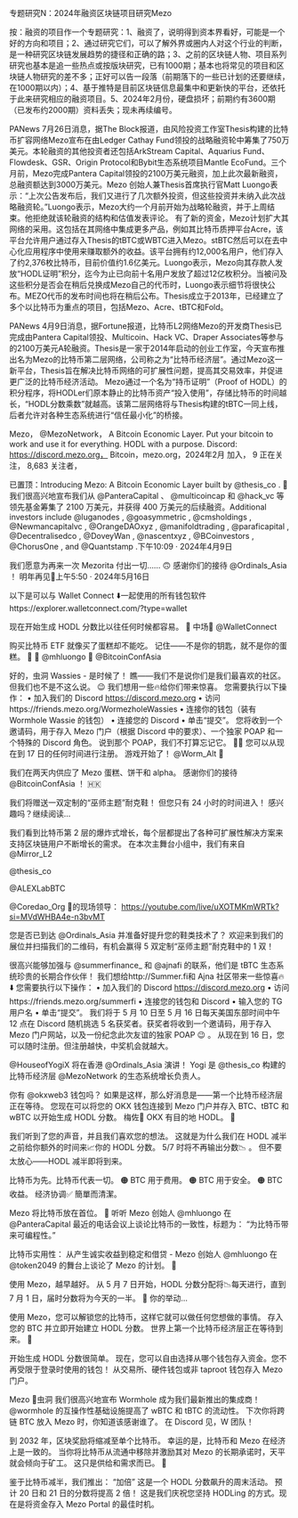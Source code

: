 专题研究N：2024年融资区块链项目研究Mezo


按：融资的项目作一个专题研究：1、融资了，说明得到资本界看好，可能是一个好的方向和项目；2、通过研究它们，可以了解外界或圈内人对这个行业的判断，是一种研究区块链发展趋势的捷径和正确的路；3、之前的区块链人物、项目系列研究也基本是追一些热点或按版块研究，已有1000期；基本也将常见的项目和区块链人物研究的差不多；正好可以告一段落（前期落下的一些已计划的还要继续，在1000期以内）；4、基于推特是目前区块链信息最集中和更新快的平台，还依托于此来研究相应的融资项目。5、2024年2月份，硬盘损坏；前期约有3600期（已发布约2000期）资料丢失；现未再续编号。

PANews 7月26日消息，据The Block报道，由风险投资工作室Thesis构建的比特币扩容网络Mezo宣布在由Ledger Cathay Fund领投的战略融资轮中筹集了750万美元。本轮融资的其他投资者还包括ArkStream Capital、Aquarius Fund、Flowdesk、GSR、Origin Protocol和Bybit生态系统项目Mantle EcoFund。三个月前，Mezo完成Pantera Capital领投的2100万美元融资，加上此次最新融资，总融资额达到3000万美元。Mezo 创始人兼Thesis首席执行官Matt Luongo表示：“上次公告发布后，我们又进行了几次额外投资，但这些投资并未纳入此次战略融资轮。”Luongo表示，Mezo大约一个月前开始为战略轮融资，并于上周结束。他拒绝就该轮融资的结构和估值发表评论。
有了新的资金，Mezo计划扩大其网络的采用。这包括在其网络中集成更多产品，例如其比特币质押平台Acre，该平台允许用户通过存入Thesis的tBTC或WBTC进入Mezo。stBTC然后可以在去中心化应用程序中使用来赚取额外的收益。该平台拥有约12,000名用户，他们存入了约2,376枚比特币，目前价值约1.6亿美元。Luongo表示，Mezo向其存款人发放“HODL证明”积分，迄今为止已向前十名用户发放了超过12亿枚积分。当被问及这些积分是否会在稍后兑换成Mezo自己的代币时，Luongo表示细节将很快公布。MEZO代币的发布时间也将在稍后公布。Thesis成立于2013年，已经建立了多个以比特币为重点的项目，包括Mezo、Acre、tBTC和Fold。

PANews 4月9日消息，据Fortune报道，比特币L2网络Mezo的开发商Thesis已完成由Pantera Capital领投、Multicoin、Hack VC、Draper Associates等参与的2100万美元A轮融资。Thesis是一家于2014年启动的创业工作室，今天宣布推出名为Mezo的比特币第二层网络，公司称之为“比特币经济层”。通过Mezo这一新平台，Thesis旨在解决比特币网络的可扩展性问题，提高其交易效率，并促进更广泛的比特币经济活动。
Mezo通过一个名为“持币证明”（Proof of HODL）的积分程序，将HODLer们原本静止的比特币资产“投入使用”，存储比特币的时间越长，“HODL分数乘数”就越高。该第二层网络将与Thesis构建的tBTC一同上线，后者允许对各种生态系统进行“信任最小化”的桥接。

Mezo，
@MezoNetwork，
A Bitcoin Economic Layer. Put your bitcoin to work and use it for everything. HODL with a purpose. Discord: https://discord.mezo.org，
Bitcoin，mezo.org，2024年2月 加入，
9 正在关注，
8,683 关注者，

已置顶：Introducing Mezo: A Bitcoin Economic Layer built by 
@thesis_co
. 🧵我们很高兴地宣布我们从
@PanteraCapital
 、 
@multicoincap
和
@hack_vc
等领先基金筹集了 2100 万美元，并获得 400 万美元的后续融资。Additional investors include 
@luganodes
, 
@goasymmetric
, 
@cmsholdings
, 
@Newmancapitalvc
, 
@OrangeDAOxyz
, 
@manifoldtrading
, 
@paraficapital
, 
@Decentralisedco
, 
@DoveyWan
, 
@nascentxyz
, 
@BCoinvestors
, 
@ChorusOne
, and 
@Quantstamp
.下午10:09 · 2024年4月9日

我们愿意为再来一次 Mezorita 付出一切…… 🙃
感谢你们的接待
@Ordinals_Asia
 ！
明年再见🤌上午5:50 · 2024年5月16日

以下是可以与 Wallet Connect ⬇️一起使用的所有钱包软件https://explorer.walletconnect.com/?type=wallet

现在开始生成 HODL 分数比以往任何时候都容易。 🤌
中场🤝 
@WalletConnect

购买比特币 ETF 就像买了蛋糕却不能吃。
记住——不是你的钥匙，就不是你的蛋糕。 🤌
🎤 
@mhluongo
📍 
@BitcoinConfAsia

好的，虫洞 Wassies - 是时候了！
瞧——我们不是说你们是我们最喜欢的社区。但我们也不是不这么说。 😉
我们想用一些🔥给你们带来惊喜。
您需要执行以下操作：
• 加入我们的 Discord https://discord.mezo.org
• 访问https://friends.mezo.org/WormezholeWassies
• 连接你的钱包（装有 Wormhole Wassie 的钱包）
• 连接您的 Discord
• 单击“提交”。
您将收到一个邀请码，用于存入 Mezo 门户（根据 Discord 中的要求）、一个独家 POAP 和一个特殊的 Discord 角色。
说到那个 POAP，我们不打算忘记它。 👀🫢
您可以从现在到 17 日的任何时间进行注册。
游戏开始了！ 
@Worm_Alt
 🤌

我们在两天内供应了 Mezo 蛋糕、饼干和 alpha。
感谢你们的接待
@BitcoinConfAsia
 ！ 🇭🇰

我们将赠送一双定制的“巫师主题”耐克鞋！
但您只有 24 小时的时间进入！
感兴趣吗？继续阅读... 

我们看到比特币第 2 层的爆炸式增长，每个层都提出了各种可扩展性解决方案来支持区块链用户不断增长的需求。
在本次主舞台小组中，我们有来自
@Mirror_L2
 
@thesis_co
 
@ALEXLabBTC
 
@Coredao_Org
🔴的现场领导： https://youtube.com/live/uXOTMKmWRTk?si=MVdWHBA4e-n3bvMT

您是否已到达
@Ordinals_Asia
并准备好提升您的鞋类技术了？
欢迎来到我们的展位并扫描我们的二维码，有机会赢得 5 双定制“巫师主题”耐克鞋中的 1 双！

很高兴能够加强与
@summerfinance_
和
@ajnafi
的联系，他们是 tBTC 生态系统珍贵的长期合作伙伴！
我们想给http://Summer.fi和 Ajna 社区带来一些惊喜🔥 ⬇️
您需要执行以下操作：
• 加入我们的 Discord https://discord.mezo.org
• 访问https://friends.mezo.org/summerfi
• 连接您的钱包和 Discord
• 输入您的 TG 用户名
• 单击“提交”。
我们将于 5 月 10 日至 5 月 16 日每天美国东部时间中午 12 点在 Discord 随机挑选 5 名获奖者。获奖者将收到一个邀请码，用于存入 Mezo 门户网站，以及一份纪念此次友谊的独家 POAP 😉 。
从现在到 16 日，您可以随时注册。但注册越快，中奖机会就越大。


@HouseofYogiX
将在香港
@Ordinals_Asia
演讲！
Yogi 是
@thesis_co
构建的比特币经济层
@MezoNetwork
的生态系统增长负责人。

你有
@okxweb3
钱包吗？
如果是这样，那么好消息是——第一个比特币经济层正在等待。
您现在可以将您的 OKX 钱包连接到 Mezo 门户并存入 BTC、tBTC 和 wBTC 以开始生成 HODL 分数。
梅佐🤝 OKX
有目的地 HODL。 🤌

我们听到了您的声音，并且我们喜欢您的想法。
这就是为什么我们在 HODL 减半之前给你额外的时间来📈你的 HODL 分数。
5/7 时将不再输出分数📉 。
但不要太放心——HODL 减半即将到来。

比特币为先。比特币代表一切。
🟠 BTC 用于费用。
🟠 BTC 用于安全。
🟠 BTC 收益。
经济协调✅
簡單而清潔。

Mezo 将比特币放在首位。 🤌
听听 Mezo 创始人
@mhluongo
在
@PanteraCapital
最近的电话会议上谈论比特币的一致性，标题为：
“为比特币带来可编程性。”

比特币实用性：
从产生诚实收益到稳定和借贷 - Mezo 创始人
@mhluongo
在
@token2049
的舞台上谈论了 Mezo 的计划。 🎥

使用 Mezo，越早越好。
从 5 月 7 日开始，HODL 分数分配将📉每天进行，直到 7 月 1 日，届时分数将为今天的一半。 👀
你的举动...

使用 Mezo，您可以解锁您的比特币，这样它就可以做任何您想做的事情。
存入您的 BTC 并立即开始建立 HODL 分数。
世界上第一个比特币经济层正在等待到来。 🤌

开始生成 HODL 分数很简单。
现在，您可以自由选择从哪个钱包存入资金。您不再受限于登录时使用的钱包！
从交易所、硬件钱包或非 taproot 钱包存入 Mezo 门户。

Mezo 🤝虫洞
我们很高兴地宣布 Wormhole 成为我们最新推出的集成商！
@wormhole
的互操作性基础设施提高了 wBTC 和 tBTC 的流动性。
下次你将跨链 BTC 放入 Mezo 时，你知道该感谢谁了。
在 Discord 见，W 团队！

到 2032 年，区块奖励将缩减至单个比特币。
幸运的是，比特币和 Mezo 在经济上是一致的。
当你将比特币从流通中移除并激励其对 Mezo 的长期承诺时，天平就会倾向于矿工。
这只是供给和需求而已。 🎥

鉴于比特币减半，我们推出：
“加倍”
这是一个 HODL 分数飙升的周末活动。
预计 20 日和 21 日的分数将提高 2 倍！
这是我们庆祝您坚持 HODLing 的方式。现在是将资金存入 Mezo Portal 的最佳时机。 